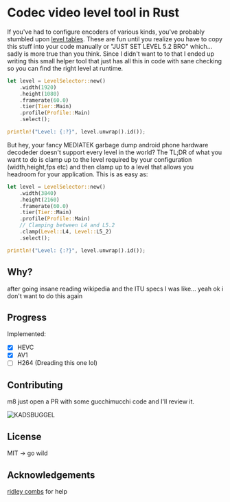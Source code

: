 # Codec video level tool in Rust

If you've had to configure encoders of various kinds, you've probably stumbled upon [level tables](https://en.wikipedia.org/wiki/High_Efficiency_Video_Coding_tiers_and_levels). These are fun until you realize you have to copy this stuff into your code manually or "JUST SET LEVEL 5.2 BRO" which... sadly is more true than you think. Since I didn't want to to that I ended up writing this small helper tool that just has all this in code with sane checking so you can find the right level at runtime.

```rust
let level = LevelSelector::new()
    .width(1920)
    .height(1080)
    .framerate(60.0)
    .tier(Tier::Main)
    .profile(Profile::Main)
    .select();

println!("Level: {:?}", level.unwrap().id());
```

But hey, your fancy MEDIATEK garbage dump android phone hardware decodeder doesn't support every level in the world? The TL;DR of what you want to do is clamp up to the level required by your configuration (width,height,fps etc) and then clamp up to a level that allows you headroom for your application. This is as easy as:

```rust
let level = LevelSelector::new()
    .width(3840)
    .height(2160)
    .framerate(60.0)
    .tier(Tier::Main)
    .profile(Profile::Main)
    // Clamping between L4 and L5.2
    .clamp(Level::L4, Level::L5_2)
    .select();

println!("Level: {:?}", level.unwrap().id());
```

## Why?

after going insane reading wikipedia and the ITU specs I was like... yeah ok i don't want to do this again

## Progress

Implemented:

- [x] HEVC
- [x] AV1
- [ ] H264 (Dreading this one lol)

## Contributing

m8 just open a PR with some gucchimucchi code and I'll review it.

![KADSBUGGEL](https://raw.githubusercontent.com/coral/fluidsynth2/master/kadsbuggel.png)

## License

MIT -> go wild

## Acknowledgements

[ridley combs](https://github.com/rcombs) for help